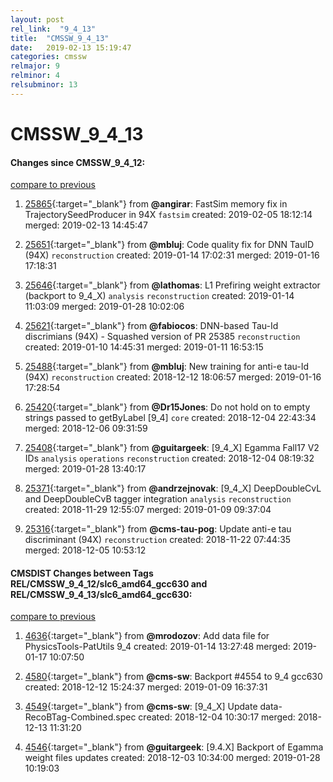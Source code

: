```yaml
---
layout: post
rel_link:  "9_4_13"
title:  "CMSSW_9_4_13"
date:   2019-02-13 15:19:47
categories: cmssw
relmajor: 9
relminor: 4
relsubminor: 13
---
```


# CMSSW_9_4_13
#### Changes since CMSSW_9_4_12:
[compare to previous](https://github.com/cms-sw/cmssw/compare/CMSSW_9_4_12...CMSSW_9_4_13)



1. [25865](http://github.com/cms-sw/cmssw/pull/25865){:target="_blank"}  from **@angirar**: FastSim memory fix in TrajectorySeedProducer in 94X `fastsim`  created: 2019-02-05 18:12:14 merged: 2019-02-13 14:45:47



2. [25651](http://github.com/cms-sw/cmssw/pull/25651){:target="_blank"}  from **@mbluj**: Code quality fix for DNN TauID (94X) `reconstruction`  created: 2019-01-14 17:02:31 merged: 2019-01-16 17:18:31



3. [25646](http://github.com/cms-sw/cmssw/pull/25646){:target="_blank"}  from **@lathomas**: L1 Prefiring weight extractor (backport to 9_4_X) `analysis`  `reconstruction`  created: 2019-01-14 11:03:09 merged: 2019-01-28 10:02:06



4. [25621](http://github.com/cms-sw/cmssw/pull/25621){:target="_blank"}  from **@fabiocos**: DNN-based Tau-Id discrimians (94X) - Squashed version of PR 25385 `reconstruction`  created: 2019-01-10 14:45:31 merged: 2019-01-11 16:53:15



5. [25488](http://github.com/cms-sw/cmssw/pull/25488){:target="_blank"}  from **@mbluj**: New training for anti-e tau-Id (94X) `reconstruction`  created: 2018-12-12 18:06:57 merged: 2019-01-16 17:28:54



6. [25420](http://github.com/cms-sw/cmssw/pull/25420){:target="_blank"}  from **@Dr15Jones**: Do not hold on to empty strings passed to getByLabel [9_4] `core`  created: 2018-12-04 22:43:34 merged: 2018-12-06 09:31:59



7. [25408](http://github.com/cms-sw/cmssw/pull/25408){:target="_blank"}  from **@guitargeek**: [9_4_X] Egamma Fall17 V2 IDs `analysis`  `operations`  `reconstruction`  created: 2018-12-04 08:19:32 merged: 2019-01-28 13:40:17



8. [25371](http://github.com/cms-sw/cmssw/pull/25371){:target="_blank"}  from **@andrzejnovak**: [9_4_X] DeepDoubleCvL and DeepDoubleCvB tagger integration `analysis`  `reconstruction`  created: 2018-11-29 12:55:07 merged: 2019-01-09 09:37:04



9. [25316](http://github.com/cms-sw/cmssw/pull/25316){:target="_blank"}  from **@cms-tau-pog**: Update anti-e tau discriminant (94X) `reconstruction`  created: 2018-11-22 07:44:35 merged: 2018-12-05 10:53:12



#### CMSDIST Changes between Tags REL/CMSSW_9_4_12/slc6_amd64_gcc630 and REL/CMSSW_9_4_13/slc6_amd64_gcc630:
[compare to previous](https://github.com/cms-sw/cmsdist/compare/REL/CMSSW_9_4_12/slc6_amd64_gcc630...REL/CMSSW_9_4_13/slc6_amd64_gcc630)



1. [4636](http://github.com/cms-sw/cmsdist/pull/4636){:target="_blank"}  from **@mrodozov**: Add data file for PhysicsTools-PatUtils 9_4 created: 2019-01-14 13:27:48 merged: 2019-01-17 10:07:50

2. [4580](http://github.com/cms-sw/cmsdist/pull/4580){:target="_blank"}  from **@cms-sw**: Backport #4554 to 9_4 gcc630 created: 2018-12-12 15:24:37 merged: 2019-01-09 16:37:31

3. [4549](http://github.com/cms-sw/cmsdist/pull/4549){:target="_blank"}  from **@cms-sw**: [9_4_X] Update data-RecoBTag-Combined.spec created: 2018-12-04 10:30:17 merged: 2018-12-13 11:31:20

4. [4546](http://github.com/cms-sw/cmsdist/pull/4546){:target="_blank"}  from **@guitargeek**:  [9.4.X] Backport of Egamma weight files updates created: 2018-12-03 10:34:00 merged: 2019-01-28 10:19:03
